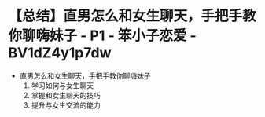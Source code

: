 # 【总结】直男怎么和女生聊天，手把手教你聊嗨妹子 - P1 - 笨小子恋爱 - BV1dZ4y1p7dw

-   直男怎么和女生聊天，手把手教你聊嗨妹子
    1.  学习如何与女生聊天
    2.  掌握和女生聊天的技巧
    3.  提升与女生交流的能力